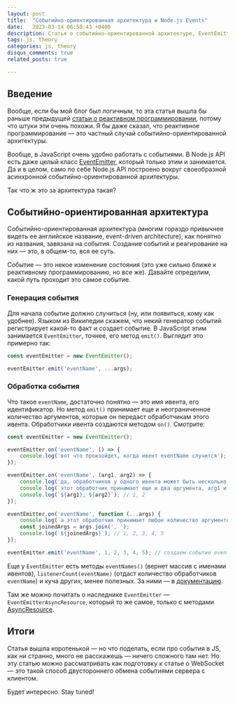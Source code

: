 ```yaml
---
layout: post
title:  "Событийно-ориентированная архитектура и Node.js Events"
date:   2023-03-14 06:50:43 +0400
description: Статья о cобытийно-ориентированной архитектуре, EventEmitter и вот обо всем об этом.
tags: js, theory
categories: js, theory
disqus_comments: true
related_posts: true

---
```


## Введение

Вообще, если бы мой блог был логичным, то эта статья вышла бы раньше предыдущей [статьи о реактивном программировании](https://sptm.dev/2023/reactive-programming/), потому что штуки эти очень похожи.
Я бы даже сказал, что реактивное программирование — это частный случай событийно-ориентированной архитектуры.

Вообще, в JavaScript очень удобно работать с событиями. В Node.js API есть даже целый класс [EventEmitter](https://nodejs.org/api/events.html#class-eventemitter), который только этим и занимается.
Да и в целом, само по себе Node.js API построено вокруг своеобразной асинхронной событийно-ориентированной архитектуры.

Так что ж это за архитектура такая?

## Событийно-ориентированная архитектура

Событийно-ориентированная архитектура (многим гораздо привычнее видеть ее английское название, event-driven architecture), как понятно из названия, завязана на события.
Создание событий и реагирование на них — это, в общем-то, вся ее суть.

Событие — это некое изменение состояния (это уже сильно ближе к реактивному программированию, но все же). Давайте определим, какой путь проходит это самое событие.

### Генерация события

Для начала событие должно случиться (ну, или появиться, кому как удобнее). Языком из Википедии скажем, что некий генератор событий регистрирует какой-то факт и создает событие.
В JavaScript этим занимается `EventEmitter`, точнее, его метод `emit()`. Выглядит это примерно так:

```ts
const eventEmitter = new EventEmitter();

eventEmitter.emit('eventName', ...args);

```

### Обработка события

Что такое `eventName`, достаточно понятно — это имя ивента, его идентификатор. 
Но метод `emit()` принимает еще и неограниченное количество аргументов, которые он передаст обработчикам этого ивента.
Обработчики ивента создаются методом `on()`. Смотрите:

```ts
const eventEmitter = new EventEmitter();

eventEmitter.on('eventName', () => {
    console.log('вот что произойдет, когда ивент eventName случится');
});

eventEmitter.on('eventName', (arg1, arg2) => {
    console.log('да, обработчиков у одного ивента может быть несколько, они выполнятся в порядке их объявления');
    console.log(`этот обработчик принимает еще и два аргумента, arg1 и arg2`);
    console.log(`${arg1}, ${arg2}`); // 1, 2
});

eventEmitter.on('eventName', function (...args) {
    console.log(`a этот обработчик принимает любое количество аргументов`);
    const joinedArgs = args.join(', ');
    console.log(`${joinedArgs}`); // 1, 2, 3, 4, 5
});

eventEmitter.emit('eventName', 1, 2, 3, 4, 5); // создаем событие eventName

```

Еще у `EventEmitter` есть методы `eventNames()` (вернет массив с именами ивентов), `listenerCount(eventName)` (отдаст количество обработчиков `eventName`) и куча других, менее полезных.
За ними — в [документацию](https://nodejs.org/api/events.html#class-eventemitter).

Там же можно почитать о наследнике `EventEmitter` — `EventEmitterAsyncResource`, который то же самое, только с методами [AsyncResource](https://nodejs.org/api/async_hooks.html#class-asyncresource).

## Итоги

Статья вышла коротенькой — но что поделать, если про события в JS, как ни странно, много не расскажешь — ничего сложного там нет.
Но эту статью можно рассматривать как подготовку к статье о WebSocket — это такой способ двустороннего обмена событиями сервера с клиентом.

Будет интересно. Stay tuned!
